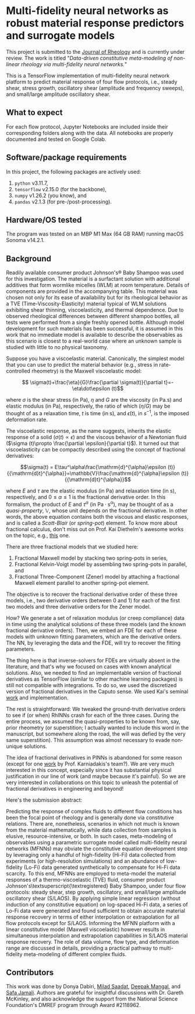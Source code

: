# Multi-fidelity neural networks as robust material response predictors and surrogate models
This project is submitted to the [Journal of Rheology]([https://www.springer.com/journal/397](https://pubs.aip.org/sor/jor)) and is currently under review. The work is titled "*Data-driven constitutive meta-modeling of non-linear rheology via multi-fidelity neural networks.*"

This is a TensorFlow implementation of multi-fidelity neural network platform to predict material response of four flow protocols, i.e., steady shear, stress growth, oscillatory shear (amplitude and frequency sweeps), and small/large amplitude oscillatory shear.

## What to expect
For each flow protocol, Jupyter Notebooks are included inside their corresponding folders along with the data. All notebooks are properly documented and tested on Google Colab.


## Software/package requirements
In this project, the following packages are actively used:
1. `python` v3.11.7, 
2. `tensorflow` v2.15.0 (for the backbone),
3. `numpy` v1.26.2 (you know), and
4. `pandas` v2.1.3 (for pre-/post-processing).

## Hardware/OS tested
The program was tested on an MBP M1 Max (64 GB RAM) running macOS Sonoma v14.2.1.

## Background

Readily available consumer product Johnson's® Baby Shampoo was used for this investigation. The material is a surfactant solution with additional additives that form wormlike micelles (WLM) at room temperature. Details of components are provided in the accompanying table. This material was chosen not only for its ease of availability but for its rheological behavior as a TVE (Time-Viscosity-Elasticity) material typical of WLM solutions exhibiting shear thinning, viscoelasticity, and thermal dependence. Due to observed rheological differences between different shampoo bottles, all tests were performed from a single freshly opened bottle. Although model development for such materials has been successful, it is assumed in this work that no immediate model is available to describe the observables as this scenario is closest to a real-world case where an unknown sample is studied with little to no physical taxonomy.

Suppose you have a viscoelastic material. Canonically, the simplest model that you can use to predict the material behavior (e.g., stress in rate-controlled rheometry) is the Maxwell viscoelastic model:
```math
    \sigma(t)+\frac{\eta}{G}\frac{\partial \sigma(t)}{\partial t}=-\eta\dot\epsilon (t)
```
where $\sigma$ is the shear stress (in Pa), $\eta$ and $G$ are the viscosity (in Pa.s) and elastic modulus (in Pa), respectively, the ratio of which ($\eta/G$) may be thought of as a relaxation time, $t$ is time (in s), and $\dot\epsilon (t)$, in $s^{-1}$, is the imposed deformation rate.

The viscoelastic response, as the name suggests, inherits the elastic response of a solid ($\sigma (t)\propto \epsilon$) and the viscous behavior of a Newtonian fluid ($\sigma (t)\propto \frac{\partial \epsilon}{\partial t}$). It turned out that viscoelasticity can be compactly described using the concept of fractional derivatives:

```math
\sigma(t) = E\tau^\alpha\frac{\mathrm{d}^{\alpha}\epsilon (t)}{{\mathrm{d}t}^{\alpha}}=\mathbb{V}\frac{\mathrm{d}^{\alpha}\epsilon (t)}{{\mathrm{d}t}^{\alpha}}
```

where $E$ and $\tau$ are the elastic modulus (in Pa) and relaxation time (in s), respectively, and $0\le\alpha\le1$ is the fractional derivative order. In this formalism, the product of $E$ and $\tau^\alpha$ (in $\mathrm{Pa\cdot s^{\alpha}}$), may be thought of as a *quasi-property*, $\mathbb{V}$, whose unit depends on the fractional derivative. In other words, the above equation contains both the viscous and elastic responses, and is called a *Scott-Blair* (or *spring-pot*) element. To know more about fractional calculus, don't miss out on Prof. Kai Diethelm's awesome works on the topic, e.g., [this](https://doi.org/10.1142/8180) one.

There are three fractional models that we studied here:
1. Fractional Maxwell model by stacking two spring-pots in series,
2. Fractional Kelvin-Voigt model by assembling two spring-pots in parallel, and
3. Fractional Three-Component (Zener) model by attaching a fractional Maxwell element parallel to another spring-pot element.

The objective is to recover the fractional derivative order of these three models, i.e., two derivative orders (between 0 and 1) for each of the first two models and three derivative orders for the Zener model.

How? We generate a set of relaxation modulus (or creep compliance) data in time using the analytical solutions of these three models (and the known fractional derivative orders). Then, we embed an FDE for each of these models with unknown fitting parameters, which are the derivative orders. The NN, by leveraging the data and the FDE, will try to recover the fitting parameters. 

The thing here is that inverse-solvers for FDEs are virtually absent in the literature, and that's why we focused on cases with known analytical solutions. Also, we needed to find an implementable version of fractional derivatives as TensorFlow (similar to other machine learning packages) is still not compatible with integrations. To do so, we used the discretized version of fractional derivatives in the Caputo sense. We used Kai's seminal [work](https://doi.org/10.1016/j.cma.2004.06.006) and implementation.

The rest is straightforward: We tweaked the ground-truth derivative orders to see if (or when) RhINNs crash for each of the three cases. During the entire process, we assumed the quasi-properties to be known from, say, prior rheometry (or superstition; I actually wanted to include this word in the manuscript, but somewhere along the road, the will was defied by the very same superstition). This assumption was almost necessary to evade non-unique solutions.

The idea of fractional derivatives in PINNs is abandoned for some reason (except for one [work](https://arxiv.org/abs/2105.09506) by Prof. Karniadakis's team?). We are very much interested in this concept, especially since it has substantial physical justification in our line of work (and maybe because it's painful). So we are very interested in collaborations on this topic to unleash the potential of fractional derivatives in engineering and beyond!

Here's the submission abstract: 

Predicting the response of complex fluids to different flow conditions has been the focal point of rheology and is generally done via constitutive relations. There are, nonetheless, scenarios in which not much is known from the material mathematically, while data collection from samples is elusive, resource-intensive, or both. In such cases, meta-modeling of observables using a parametric surrogate model called multi-fidelity neural networks (MFNNs) may obviate the constitutive equation development step by leveraging only a handful of high-fidelity (Hi-Fi) data collected from experiments (or high-resolution simulations) and an abundance of low-fidelity (Lo-Fi) data generated synthetically to compensate for Hi-Fi data scarcity. To this end, MFNNs are employed to meta-model the material responses of a thermo-viscoelastic (TVE) fluid, consumer product Johnson's\textsuperscript{\textregistered} Baby Shampoo, under four flow protocols: steady shear, step growth, oscillatory, and small/large amplitude oscillatory shear (S/LAOS). By applying simple linear regression (without induction of any constitutive equation) on log-spaced Hi-Fi data, a series of Lo-Fi data were generated and found sufficient to obtain accurate material response recovery in terms of either interpolation or extrapolation for all flow protocols except for S/LAOS. Informing the MFNN platform with a linear constitutive model (Maxwell viscoelastic) however results in simultaneous interpolation and extrapolation capabilities in S/LAOS material response recovery. The role of data volume, flow type, and deformation range are discussed in details, providing a practical pathway to multi-fidelity meta-modeling of different complex fluids.


## Contributors
This work was done by Donya Dabiri, [Milad Saadat](https://scholar.google.com/citations?user=PPLvVmEAAAAJ&hl=en&authuser=1), [Deepak Mangal](https://scholar.google.com/citations?hl=en&user=AoYKLW4AAAAJ&view_op=list_works&sortby=pubdate), and [Safa Jamali](https://scholar.google.com/citations?user=D1asaYIAAAAJ&hl=en). Authors are grateful for insightful discussions with Dr. Gareth McKinley, and also acknowledge the support from the National Science Foundation's DMREF program through Award \#2118962.

